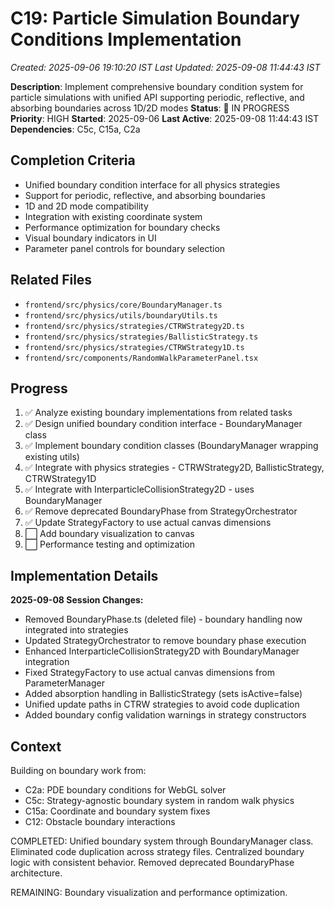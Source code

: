# C19: Particle Simulation Boundary Conditions Implementation
*Created: 2025-09-06 19:10:20 IST*
*Last Updated: 2025-09-08 11:44:43 IST*

**Description**: Implement comprehensive boundary condition system for particle simulations with unified API supporting periodic, reflective, and absorbing boundaries across 1D/2D modes
**Status**: 🔄 IN PROGRESS
**Priority**: HIGH
**Started**: 2025-09-06
**Last Active**: 2025-09-08 11:44:43 IST
**Dependencies**: C5c, C15a, C2a

## Completion Criteria
- Unified boundary condition interface for all physics strategies
- Support for periodic, reflective, and absorbing boundaries
- 1D and 2D mode compatibility
- Integration with existing coordinate system
- Performance optimization for boundary checks
- Visual boundary indicators in UI
- Parameter panel controls for boundary selection

## Related Files
- `frontend/src/physics/core/BoundaryManager.ts`
- `frontend/src/physics/utils/boundaryUtils.ts`
- `frontend/src/physics/strategies/CTRWStrategy2D.ts`
- `frontend/src/physics/strategies/BallisticStrategy.ts`
- `frontend/src/physics/strategies/CTRWStrategy1D.ts`
- `frontend/src/components/RandomWalkParameterPanel.tsx`

## Progress
1. ✅ Analyze existing boundary implementations from related tasks
2. ✅ Design unified boundary condition interface - BoundaryManager class
3. ✅ Implement boundary condition classes (BoundaryManager wrapping existing utils)
4. ✅ Integrate with physics strategies - CTRWStrategy2D, BallisticStrategy, CTRWStrategy1D
5. ✅ Integrate with InterparticleCollisionStrategy2D - uses BoundaryManager
6. ✅ Remove deprecated BoundaryPhase from StrategyOrchestrator
7. ✅ Update StrategyFactory to use actual canvas dimensions
8. ⬜ Add boundary visualization to canvas
9. ⬜ Performance testing and optimization

## Implementation Details
**2025-09-08 Session Changes:**
- Removed BoundaryPhase.ts (deleted file) - boundary handling now integrated into strategies
- Updated StrategyOrchestrator to remove boundary phase execution
- Enhanced InterparticleCollisionStrategy2D with BoundaryManager integration
- Fixed StrategyFactory to use actual canvas dimensions from ParameterManager
- Added absorption handling in BallisticStrategy (sets isActive=false)
- Unified update paths in CTRW strategies to avoid code duplication
- Added boundary config validation warnings in strategy constructors

## Context
Building on boundary work from:
- C2a: PDE boundary conditions for WebGL solver
- C5c: Strategy-agnostic boundary system in random walk physics
- C15a: Coordinate and boundary system fixes
- C12: Obstacle boundary interactions

COMPLETED: Unified boundary system through BoundaryManager class. Eliminated code duplication across strategy files. Centralized boundary logic with consistent behavior. Removed deprecated BoundaryPhase architecture.

REMAINING: Boundary visualization and performance optimization.
